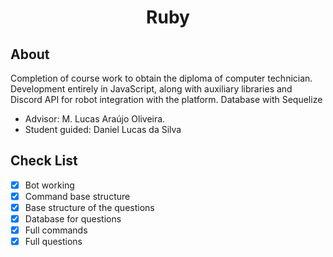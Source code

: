 <h1 align="center">Ruby</h1>

## About
Completion of course work to obtain the diploma of computer technician. Development entirely in JavaScript, along with auxiliary libraries and Discord API for robot integration with the platform. Database with Sequelize

- Advisor: M. Lucas Araújo Oliveira.
- Student guided: Daniel Lucas da Silva

## Check List

- [X] Bot working
- [X] Command base structure
- [X] Base structure of the questions
- [X] Database for questions
- [X] Full commands
- [X] Full questions
